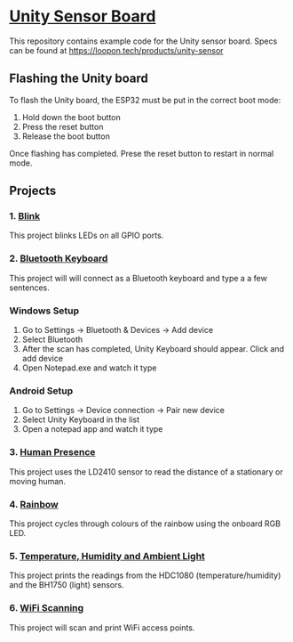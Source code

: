 
# [Unity Sensor Board](https://loopon.tech/products/unity-sensor)
This repository contains example code for the Unity sensor board.
Specs can be found at https://loopon.tech/products/unity-sensor

## Flashing the Unity board
To flash the Unity board, the ESP32 must be put in the correct boot mode:
1. Hold down the boot button
2. Press the reset button
3. Release the boot button

Once flashing has completed. Prese the reset button to restart in normal mode.

## Projects
### 1. [Blink](/Blink)
This project blinks LEDs on all GPIO ports.

### 2. [Bluetooth Keyboard](/BluetoothKeyboard)
This project will will connect as a Bluetooth keyboard and type a a few sentences.

### Windows Setup
1. Go to Settings -> Bluetooth & Devices -> Add device
2. Select Bluetooth
3. After the scan has completed, Unity Keyboard should appear. Click and add device
4. Open Notepad.exe and watch it type

### Android Setup
1. Go to Settings -> Device connection -> Pair new device
2. Select Unity Keyboard in the list
3. Open a notepad app and watch it type

### 3. [Human Presence](/HumanPresence)
This project uses the LD2410 sensor to read the distance of a stationary or moving human.

### 4. [Rainbow](/Rainbow)
This project cycles through colours of the rainbow using the onboard RGB LED.

### 5. [Temperature, Humidity and Ambient Light](/TempHumLight)
This project prints the readings from the HDC1080 (temperature/humidity) and the BH1750 (light) sensors.

### 6. [WiFi Scanning](/WiFiScan)
This project will scan and print WiFi access points.

